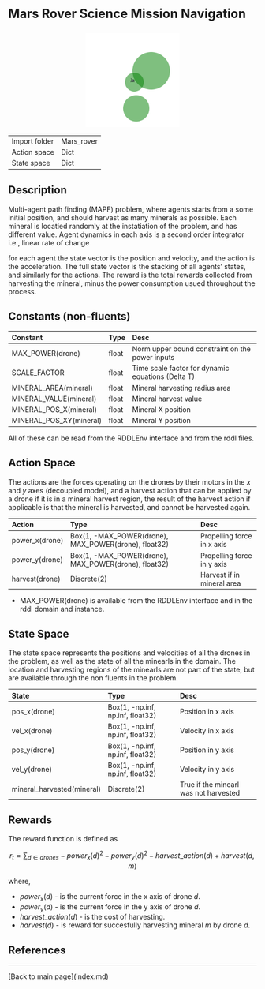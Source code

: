 <p style="font-size:25px;text-align:left"><b>Mars Rover Science Mission Navigation</b></p>

<div style="width:100%;text-align:center;">
  <a href="images/Rover_image.gif">
    <img src="images/Rover_image.gif" height="190" width="190" />
  </a>
</div>

|       |      |
|:------------------|:------------|
| Import folder     | Mars_rover  |
| Action space      | Dict        |
| State space       | Dict        |


## Description
Multi-agent path finding (MAPF) problem, where agents starts from a some initial position, and should harvast as many minerals as possible. Each mineral is locatied randomly at the instatiation of the problem, and has different value. Agent dynamics in each axis is a second order integrator i.e., linear rate of change

for each agent the state vector is the position and velocity, and the action is the acceleration. The full state vector is the stacking of all agents’ states, and similarly for the actions. The reward is the total rewards collected from harvesting the mineral, minus the power consumption usued throughout the process.

## Constants (non-fluents)

| Constant                 | Type             |  Desc                                               |
|:-------------------------|:-----------------|:----------------------------------------------------|
| MAX_POWER(drone)         | float            |  Norm upper bound constraint on the power inputs    |
| SCALE_FACTOR             | float            |  Time scale factor for dynamic equations (Delta T)  |
| MINERAL_AREA(mineral)    | float            |  Mineral harvesting radius area                     |
| MINERAL_VALUE(mineral)   | float            |  Mineral harvest value                              |
| MINERAL_POS_X(mineral)   | float            |  Mineral X position                                 |
| MINERAL_POS_XY(mineral)  | float            |  Mineral Y position                                 |

All of these can be read from the RDDLEnv interface and from the rddl files.

## Action Space

The actions are the forces operating on the drones by their motors in the *x* and *y* axes (decoupled model), and a harvest action that can be applied by a drone if it is in a mineral harvest region, the result of the harvest action if applicable is that the mineral is harvested, and cannot be harvested again.

| Action               | Type             |  Desc                          |
|:--------------------|:-----------------|:-------------------------------|
| power_x(drone)      | Box(1, -MAX_POWER(drone), MAX_POWER(drone), float32)   |  Propelling force in x axis    |
| power_y(drone)      | Box(1, -MAX_POWER(drone), MAX_POWER(drone), float32)   |     Propelling force in y axis |
| harvest(drone)      | Discrete(2)       |  Harvest if in mineral area    |

- MAX_POWER(drone) is available from the RDDLEnv interface and in the rddl domain and instance.

## State Space

The state space represents the positions and velocities of all the drones in the problem, as well as the state of all the minearls in the domain.
The location and harvesting regions of the minearls are not part of the state, but are available through the non fluents in the problem.

| State                      | Type              |  Desc                                   |
|:---------------------------|:------------------|:----------------------------------------|
| pos_x(drone)               | Box(1, -np.inf, np.inf, float32)   | Position in x axis                      |
| vel_x(drone)               | Box(1, -np.inf, np.inf, float32)   |  Velocity in x axis                     |
| pos_y(drone)               | Box(1, -np.inf, np.inf, float32)   |  Position in y axis                     |
| vel_y(drone)               | Box(1, -np.inf, np.inf, float32)   |  Velocity in y axis                     |
| mineral_harvested(mineral) | Discrete(2)       |  True if the minearl was not harvested  |

## Rewards

The reward function is defined as 

$$r_t = \sum_{d \in drones} -power_x(d)^2 - power_y(d)^2 - harvest\_action(d) + harvest(d,m) $$ 

where, 
- $power_x(d)$ - is the current force in the x axis of drone *d*.
- $power_y(d)$ - is the current force in the y axis of drone *d*.
- $harvest\_action(d)$ - is the cost of harvesting.
- $harvest(d)$ - is reward for succesfully harvesting mineral *m* by drone *d*.


## References


<hr>
[Back to main page](index.md)

